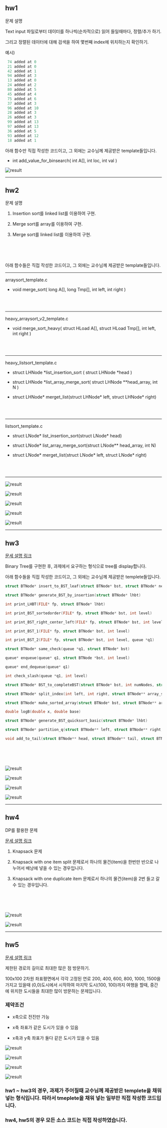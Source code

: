 ## hw1

문제 설명

Text input 파일로부터 데이터를 하나씩(순차적으로) 읽어 들일때마다, 정렬/추가 하기.

그리고 정렬된 데이터에 대해 검색을 하여 몇번째 index에 위치하는지 확인하기.

예시)

```c
 74 added at 0
 21 added at 0
 42 added at 1
 94 added at 3
 13 added at 0
 24 added at 2
 80 added at 5
 45 added at 4
 75 added at 6
 37 added at 3
 96 added at 10
 28 added at 3
 26 added at 3
 99 added at 13
 97 added at 13
 36 added at 5
 93 added at 12
 18 added at 1
```

아래 함수만 직접 작성한 코드이고, 그 외에는 교수님께 제공받은 template들입니다.

* int add_value_for_binsearch( int A[], int loc, int val ) 


![result](./image/result1.JPG)

***

## hw2

문제 설명

1. Insertion sort를 linked list를 이용하여 구현.

2. Merge sort를 array를 이용하여 구현.

3. Merge sort를 linked list를 이용하여 구현.

<br>
<br>
<br>

아래 함수들은 직접 작성한 코드이고, 그 외에는 교수님께 제공받은 template들입니다.

***

arraysort_template.c

* void merge_sort( long A[], long Tmp[], int left, int right )

<br>
<br>

***

heavy_arraysort_v2_template.c

* void merge_sort_heavy( struct HLoad A[], struct HLoad Tmp[], int left, int right )

<br>
<br>

***

heavy_listsort_template.c

* struct LHNode *list_insertion_sort ( struct LHNode *head )

* struct LHNode *list_array_merge_sort( struct LHNode **head_array, int N )

* struct LHNode* merget_list(struct LHNode* left, struct LHNode* right)

<br>
<br>

***

listsort_template.c

* struct LNode* list_insertion_sort(struct LNode* head)

* struct LNode* list_array_merge_sort(struct LNode** head_array, int N)

* struct LNode* merget_list(struct LNode* left, struct LNode* right)

<br>
<br>

***


![result](./image/hw2_1.JPG)

![result](./image/hw2_2.JPG)

![result](./image/hw2_3.JPG)

![result](./image/hw2_file.JPG)

![result](./image/hw2_file2.JPG)

***

## hw3

[문세 설명 링크](https://github.com/junhardstudy/ProgrammingLanguage/blob/main/Algorithm_1/hw3/hw3_binary_search_tree_update_191102.txt)

Binary Tree를 구현한 후, 과제에서 요구하는 형식으로 tree를 display합니다.

아래 함수들을 직접 작성한 코드이고, 그 외에는 교수님께 제공받은 templete들입니다.

```c
struct BTNode* insert_to_BST_leaf(struct BTNode* bst, struct BTNode* newPtr)

struct BTNode* generate_BST_by_insertion(struct BTNode* lhbt)

int print_LHBT(FILE* fp, struct BTNode* lhbt)

int print_BST_sortedorder(FILE* fp, struct BTNode* bst, int level)

int print_BST_right_center_left(FILE* fp, struct BTNode* bst, int level)

int print_BST_1(FILE* fp, struct BTNode* bst, int level)

int print_BST_2(FILE* fp, struct BTNode* bst, int level, queue *q1)

struct BTNode* same_check(queue *q1, struct BTNode* bst)

queue* enqueue(queue* q1, struct BTNode *bst, int level)

queue* end_dequeue(queue* q1)

int check_slash(queue *q1, int level)

struct BTNode* BST_to_completeBST(struct BTNode* bst, int numNodes, struct BTNode** array_str)

struct BTNode* split_index(int left, int right, struct BTNode** array_str)

struct BTNode* make_sorted_array(struct BTNode* bst, struct BTNode** array_str, int* key_index)

double logB(double x, double base) 

struct BTNode* generate_BST_quicksort_basic(struct BTNode* lhbt)

struct BTNode* partition_q(struct BTNode** left, struct BTNode** right, struct BTNode *lhbt)

void add_to_tail(struct BTNode** head, struct BTNode** tail, struct BTNode* element)
```

<br>
<br>
<br>

![result](./image/hw3_1.JPG)

![result](./image/hw3_1_text.JPG)

![result](./image/hw3_2.JPG)

![result](./image/hw3_2_text.JPG)

***

## hw4

DP를 활용한 문제

[문세 설명 링크](https://github.com/junhardstudy/ProgrammingLanguage/blob/main/Algorithm_1/hw4/hw4_v2.pdf)

1. Knapsack 문제

2. Knapsack with one item split 문제로서 하나의 물건(item)을 한번만 반으로 나누어서 배낭에 넣을 수 있는 경우입니다.

3. Knapsack with one duplicate item 문제로서 하나의 물건(item)을 2번 들고 갈 수 있는 경우입니다.

<br>
<br>
<br>

![result](./image/hw4_input.JPG)

![result](./image/hw4_1.JPG)

***

## hw5

[문세 설명 링크](https://github.com/junhardstudy/ProgrammingLanguage/blob/main/Algorithm_1/hw5/hw5.pdf)

제한된 경로의 길이로 최대한 많은 점 방문하기.

100x100 2차원 좌표평면에서 각각 고정된 연로 200, 400, 600, 800, 1000, 1500을 가지고 있을때
(0,0)도시에서 시작하여 마지막 도시(100, 100)까지 여행을 할때, 중간에 위치한 도시들을 최대한 많이 방문하는 문제입니다.

### 제약조건

* x축으로 전진만 가능

* x축 좌표가 같은 도시가 있을 수 있음

* x축과 y축 좌표가 둘다 같은 도시가 있을 수 있음

![result](./image/hw5_input.JPG)

![result](./image/hw5_1.JPG)

![result](./image/hw5_2.JPG)

![result](./image/hw5_3.JPG)


### hw1 ~ hw3의 경우, 과제가 주어질때 교수님께 제공받은 templete을 채워넣는 형식입니다. 따라서 tmeplete을 채워 넣는 일부만 직접 작성한 코드입니다.

### hw4, hw5의 경우 모든 소스 코드는 직접 작성하였습니다.